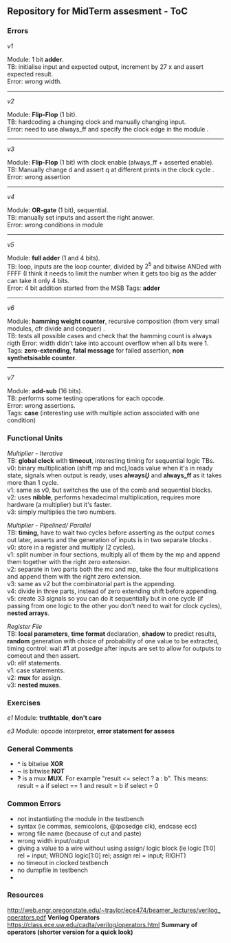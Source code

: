 ## Repository for MidTerm assesment  -  ToC

### Errors  
*v1*

Module: 1 bit **adder**.<br>
TB: initialise input and expected output, increment by 27 x and assert expected result.<br>
Error: wrong width.<br>
***
*v2*

Module: **Flip-Flop** (1 bit).<br>
TB: hardcoding a changing clock and manually changing input.<br>
Error: need to use always_ff and specify the clock edge in the module .<br>
***
*v3*

Module: **Flip-Flop** (1 bit) with clock enable (always_ff + asserted enable).<br>
TB: Manually change d and assert q at different prints in the clock cycle .<br>
Error: wrong assertion
***
*v4*

Module: **OR-gate** (1 bit), sequential.<br>
TB: manually set inputs and assert the right answer.<br>
Error: wrong conditions in module
***
*v5*

Module: **full adder** (1 and 4 bits).<br>
TB: loop, inputs are the loop counter, divided by $2^5$ and bitwise ANDed with FFFF (I think it needs to limit the number when it gets too big as the adder can take it only 4 bits.<br>
Error: 4 bit addition started from the MSB
Tags: **adder**
***
*v6*

Module: **hamming weight counter**, recursive composition (from very small modules, cfr divide and conquer) .<br>
TB: tests all possible cases and check that the hamming count is always rigth
Error: width didn't take into account overflow when all bits were 1.<br>
Tags: **zero-extending**, **fatal message** for failed assertion, **non synthetsisable counter**.<br>
***
*v7*

Module: **add-sub** (16 bits).<br>
TB: performs some testing operations for each opcode.<br>
Error: wrong assertions.<br>
Tags: **case** (interesting use with multiple action associated with one condition)

### Functional Units
*Multiplier - Iterative* <br>
TB: **global clock** with **timeout**, interesting timing for sequential logic TBs.<br>
v0: binary multiplication (shift mp and mc),loads value when it's in ready state, signals when output is ready, uses **always(*)*** and **always_ff** as it takes more than 1 cycle.<br>
v1: same as v0, but switches the use of the comb and sequential blocks.<br>
v2: uses **nibble**, performs hexadecimal multiplication, requires more hardware (a multiplier) but it's faster.<br>
v3: simply multiplies the two numbers.<br>

*Multiplier - Pipelined/ Parallel* <br>
TB: **timing**, have to wait two cycles before asserting as the output comes out later, asserts and the generation of inputs is in two separate blocks .<br>
v0: store in a register and multiply (2 cycles).<br>
v1: split number in four sections, multiply all of them by the mp and append them together with the right zero extension.<br>
v2: separate in two parts both the mc and mp, take the four multiplications and append them with the right zero extension.<br>
v3: same as v2 but the combinatorial part is the appending.<br> 
v4: divide in three parts, instead of zero extending shift before appending.<br>
v5: create 33 signals so you can do it sequentially but in one cycle (if passing from one logic to the other you don't need to wait for clock cycles), **nested arrays**.<br> 

*Register File* <br>
TB: **local parameters**, **time format** declaration, **shadow** to predict results, **random** generation with choice of probability of one value to be extracted, timing control: wait #1 at posedge after inputs are set to allow for outputs to comeout and then assert.<br>
v0: elif statements.<br>
v1: case statements.<br>
v2: **mux** for assign.<br>
v3: **nested muxes**.<br>

### Exercises
*e1*
Module: **truthtable**, **don't care**

*e3*
Module: opcode interpretor, **error statement for assess** 

### General Comments 
- **^** is bitwise **XOR**
- **~** is bitwise **NOT**
- **?** is a mux **MUX**. For example "result <= select ? a : b". This means: result = a if select == 1 and result = b if select = 0

### Common Errors 
- not instantiating the module in the testbench
- syntax (ie commas, semicolons, @(posedge clk), endcase ecc) 
- wrong file name (because of cut and paste)
- wrong width input/output
- giving a value to a wire without using assign/ logic block (ie logic [1:0] rel = input; WRONG   logic[1:0] rel;  assign rel = input; RIGHT) 
- no timeout in clocked testbench 
- no dumpfile in testbench 
- 

### Resources 
http://web.engr.oregonstate.edu/~traylor/ece474/beamer_lectures/verilog_operators.pdf    **Verilog Operators**
https://class.ece.uw.edu/cadta/verilog/operators.html **Summary of operators (shorter version for a quick look)**






